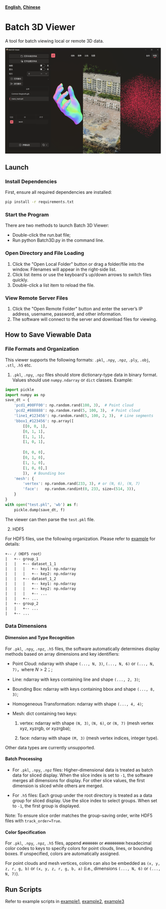 **[English](README.md), [Chinese](README_zh.md)**

# Batch 3D Viewer
A tool for batch viewing local or remote 3D data.

![image](asset/cover1.png)

## Launch
### Install Dependencies
First, ensure all required dependencies are installed:
```bash
pip install -r requirements.txt
```

### Start the Program
There are two methods to launch Batch 3D Viewer:
- Double-click the run.bat file;
- Run python Batch3D.py in the command line.

### Open Directory and File Loading
1. Click the "Open Local Folder" button or drag a folder/file into the window. Filenames will appear in the right-side list.
2. Click list items or use the keyboard's up/down arrows to switch files quickly.
3. Double-click a list item to reload the file.

### View Remote Server Files
1. Click the "Open Remote Folder" button and enter the server’s IP address, username, password, and other information.
2. The software will connect to the server and download files for viewing.

## How to Save Viewable Data

### File Formats and Organization

This viewer supports the following formats: `.pkl`, `.npy`, `.npz`, `.ply`, `.obj`, `.stl`, `.h5` etc.

1. `.pkl`, `.npy`, `.npz` files should store dictionary-type data in binary format. Values should use `numpy.ndarray` or `dict` classes. Example:

```Python
import pickle
import numpy as np
save_dt = {
    'pcd1_#00FF00': np.random.rand(100, 3),  # Point cloud
    'pcd2_#888888': np.random.rand(5, 100, 3),  # Point cloud
    'line1_#123456': np.random.rand(5, 100, 2, 3),  # Line segments
    'bbox1_#123456': np.array([
        [[0, 0, 1],
        [0, 1, 1],
        [1, 1, 1],
        [1, 0, 1],
        
        [0, 0, 0],
        [0, 1, 0],
        [1, 1, 0],
        [1, 0, 0],]
        ]),  # Bounding box
    'mesh': {
        'vertex': np.random.rand(233, 3), # or (N, 6), (N, 7)
        'face':   np.random.randint(0, 233, size=(514, 3)),
    }
}
with open("test.pkl", 'wb') as f:
    pickle.dump(save_dt, f)
```
The viewer can then parse the `test.pkl` file.

2. HDF5

For HDF5 files, use the following organization. Please refer to [example](example\example_04_read_HDF5_file.py) for details:

```
+-- /（HDF5 root）
|   +-- group_1
|   |   +-- dataset_1_1
|   |   |   +-- key1: np.ndarray
|   |   |   +-- key2: np.ndarray
|   |   +-- dataset_1_2
|   |   |   +-- key1: np.ndarray
|   |   |   +-- key2: np.ndarray
|   |   |   +-- ...
|   |   +-- ...
|   +-- group_2
|   |   +-- ...
|   +-- ...
```

### Data Dimensions
#### Dimension and Type Recognition

For `.pkl`, `.npy`, `.npz`, `.h5` files, the software automatically determines display methods based on array dimensions and key identifiers:

- Point Cloud: ndarray with shape `(..., N, 3)`, `(..., N, 6)` or `(..., N, 7)`，where $N > 2$；;

- Line: ndarray with keys containing line and shape `(..., 2, 3)`;

- Bounding Box: ndarray with keys containing bbox and shape `(..., 8, 3)`;

- Homogeneous Transformation: ndarray with shape `(..., 4, 4)`;

- Mesh: dict containing two keys:

    1. vertex: ndarray with shape `(N, 3)`, `(N, 6)`, or `(N, 7)` (mesh vertex xyz, xyzrgb, or xyzrgba);

    2. face: ndarray with shape `(M, 3)` (mesh vertex indices, integer type).

Other data types are currently unsupported.

#### Batch Processing

- For `.pkl`, `.npy`, `.npz` files: Higher-dimensional data is treated as batch data for sliced display. When the slice index is set to `-1`, the software merges all dimensions for display. For other slice values, the first dimension is sliced while others are merged.

- For `.h5` files: Each group under the root directory is treated as a data group for sliced display. Use the slice index to select groups. When set to `-1`, the first group is displayed.

Note: To ensure slice order matches the group-saving order, write HDF5 files with `track_order=True`.

#### Color Specification
For `.pkl`, `.npy`, `.npz`, `.h5` files, append `#HHHHHH` or `#HHHHHHHH` hexadecimal color codes to keys to specify colors for point clouds, lines, or bounding boxes. If unspecified, colors are automatically assigned.

For point clouds and mesh vertices, colors can also be embedded as `(x, y, z, r, g, b)` or `(x, y, z, r, g, b, a)` (i.e., dimensions `(..., N, 6)` or `(..., N, 7)`).

## Run Scripts

Refer to example scripts in [example1](example\example_01_read_ply.py), [example2](example\example_02_random_pcd.py), [example3](example\example_03_trimesh_obj.py)